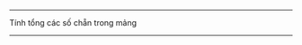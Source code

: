 ---------------------------------------------------------------------------------------------------

Tính tổng các số chẵn trong mảng

---------------------------------------------------------------------------------------------------